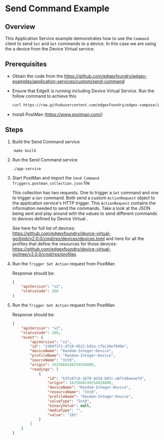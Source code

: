 # Send Command Example #

## Overview ##

This Application Service example demonstrates how to use the `Command` client to send `Set` and `Get` commands to a device. In this case we are using the a device from the Device Virtual service.

## Prerequisites ##

* Obtain the code from the https://github.com/edgexfoundry/edgex-examples/application-services/custom/send-command 

* Ensure that EdgeX is running including Device Virtual Service. Run the follow command to achieve this

  ```bash
  curl https://raw.githubusercontent.com/edgexfoundry/edgex-compose/ireland/docker-compose-no-secty.yml -o docker-compose.yml; docker compose -p edgex up -d
  ```

- Install PostMan (https://www.postman.com/)

## Steps

1. Build the Send Command service 

```
    make build
```

2. Run the Send Command service 

   ```
   ./app-service
   ```

3. Start PostMan and import the `Send Command Triggers.postman_collection.json` file

   This collection has two requests. One to trigger a `Set` command and one to trigger a `Get` command. Both send a custom `ActionRequest` object to the application service's HTTP trigger. This `ActionRequest` contains the information needed to send the commands. Take a look at the JSON being sent and play around with the values to send different commands to devices defined by Device Virtual . 

   See here for full list of devices: https://github.com/edgexfoundry/device-virtual-go/blob/v2.0.0/cmd/res/devices/devices.toml and here for all the profiles that define the resources for those devices: https://github.com/edgexfoundry/device-virtual-go/tree/v2.0.0/cmd/res/profiles

4. Run the `Trigger Set Action` request from PostMan

   Response should be:

   ```json
   {
       "apiVersion": "v2",
       "statusCode": 200
   }
   ```

5. Run the `Trigger Get Action` request from PostMan

   Response should be:

   ```json
   {
       "apiVersion": "v2",
       "statusCode": 200,
       "event": {
           "apiVersion": "v2",
           "id": "2369f3f1-df20-4522-bd2a-1fbc20e7049e",
           "deviceName": "Random-Integer-Device",
           "profileName": "Random-Integer-Device",
           "sourceName": "Int8",
           "origin": 1625868240254928800,
           "readings": [
               {
                   "id": "b37c67c6-1678-4d18-b07c-a6f148aeaefd",
                   "origin": 1625868240254928800,
                   "deviceName": "Random-Integer-Device",
                   "resourceName": "Int8",
                   "profileName": "Random-Integer-Device",
                   "valueType": "Int8",
                   "binaryValue": null,
                   "mediaType": "",
                   "value": "101"
               }
           ]
       }
   }
   ```